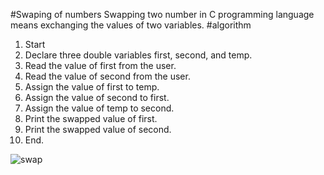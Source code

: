 #Swaping of numbers
Swapping two number in C programming language means exchanging the values of two variables. 
#algorithm 
1.	Start
2.	Declare three double variables first, second, and temp.
3.	Read the value of first from the user.
4.	Read the value of second from the user.
5.	Assign the value of first to temp.
6.	Assign the value of second to first.
7.	Assign the value of temp to second.
8.	Print the swapped value of first.
9.	Print the swapped value of second.
10.	End.

![swap](https://user-images.githubusercontent.com/124857336/230785979-ac889db0-c005-4b76-93c4-e935b9ffcd79.JPG)
